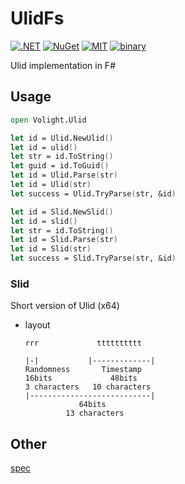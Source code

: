 # UlidFs

[![.NET](https://github.com/volight/UlidFs/actions/workflows/dotnet.yml/badge.svg)](https://github.com/volight/UlidFs/actions/workflows/dotnet.yml)
[![NuGet](https://img.shields.io/nuget/v/UlidFs?label=NuGet)](https://www.nuget.org/packages/UlidFs/)
[![MIT](https://img.shields.io/github/license/volight/UlidFs)](https://github.com/volight/UlidFs/blob/master/LICENSE)
[![binary](https://img.shields.io/badge/ULID-Binary_Impl-blueviolet)](https://github.com/ulid/spec)

Ulid implementation in F#

## Usage

```fs
open Volight.Ulid

let id = Ulid.NewUlid()
let id = ulid()
let str = id.ToString()
let guid = id.ToGuid()
let id = Ulid.Parse(str)
let id = Ulid(str)
let success = Ulid.TryParse(str, &id)

let id = Slid.NewSlid()
let id = slid()
let str = id.ToString()
let id = Slid.Parse(str)
let id = Slid(str)
let success = Slid.TryParse(str, &id)
```

### Slid 
Short version of Ulid (x64)

- layout 
    ```
    rrr             tttttttttt

    |-|           |-------------|
    Randomness       Timestamp
    16bits             48bits
    3 characters   10 characters
    |---------------------------|
                64bits
             13 characters
    ```

## Other

[spec](https://github.com/ulid/spec)  
